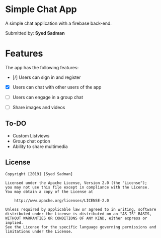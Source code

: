 # Simple Chat App


A simple chat application with a firebase back-end. 

Submitted by: **Syed Sadman**


# Features
The app has the following features:

* [/] Users can sign in and register
* [X] Users can chat with other users of the app
* [ ] Users can engage in a group chat 
* [ ] Share images and videos




## To-DO

- Custom Listviews
- Group chat option
- Ability to share multimedia




## License

    Copyright [2019] [Syed Sadman]

    Licensed under the Apache License, Version 2.0 (the "License");
    you may not use this file except in compliance with the License.
    You may obtain a copy of the License at

        http://www.apache.org/licenses/LICENSE-2.0

    Unless required by applicable law or agreed to in writing, software
    distributed under the License is distributed on an "AS IS" BASIS,
    WITHOUT WARRANTIES OR CONDITIONS OF ANY KIND, either express or implied.
    See the License for the specific language governing permissions and
    limitations under the License.






